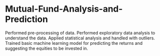 # Mutual-Fund-Analysis-and-Prediction
Performed pre-processing of data.
Performed exploratory data analysis to understand the data.
Applied statistical analysis and handled with outliers.
Trained basic machine learning model for predicting the returns and suggesting the equities to be invested in.
